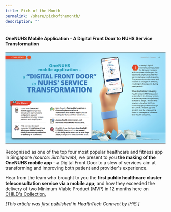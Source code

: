 ```yaml
---
title: Pick of the Month
permalink: /share/pickofthemonth/
description: ""
---
```

#### **OneNUHS Mobile Application - A Digital Front Door to NUHS Service Transformation**

![](/images/screenshot%202023-06-25%20104125.png)

Recognised as one of the top four most popular healthcare and fitness app in Singapore&nbsp;*(source: Similarweb)*, we present to you **the making of the OneNUHS mobile app** - a Digital Front Door to a slew of services aim at transforming and improving both patient and provider's experience.

Hear from the team who&nbsp;brought to you the **first public healthcare cluster teleconsultation service via a mobile app**; and how they exceeded the delivery of&nbsp;two Minimum Viable Product (MVP) in 12 months here on <a rel="noopene noreferrer" target="_blank" href="https://child.chi.sg/files/C220_NUHS_IHiS%20Health%20Tech%202021_One%20NUHS%20mobile%20application.pdf">CHILD's Collection.</a>

<em>[This article was first published in HealthTech Connect by IHiS.]</em>
